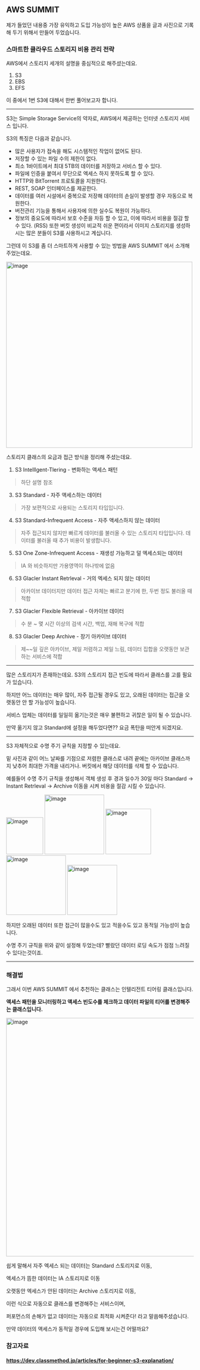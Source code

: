 ## AWS SUMMIT
제가 들었던 내용중 가장 유익하고 도입 가능성이 높은 AWS 상품을 글과 사진으로 기록해 두기 위해서 만들어 두었습니다.

### 스마트한 클라우드 스토리지 비용 관리 전략

AWS에서 스토리지 세개의 설명을 중심적으로 해주셨는데요.
1. S3
2. EBS
3. EFS

이 중에서 1번 S3에 대해서 한번 풀어보고자 합니다.

---
S3는 Simple Storage Service의 약자로, AWS에서 제공하는 인터넷 스토리지 서비스 입니다.

S3의 특징은 다음과 같습니다.
- 많은 사용자가 접속을 해도 시스템적인 작업이 없어도 된다.
- 저장할 수 있는 파일 수의 제한이 없다.
- 최소 1바이트에서 최대 5TB의 데이터를 저장하고 서비스 할 수 있다.
- 파일에 인증을 붙여서 무단으로 엑세스 하지 못하도록 할 수 있다.
- HTTP와 BitTorrent 프로토콜을 지원한다.
- REST, SOAP 인터페이스를 제공한다.
- 데이터를 여러 시설에서 중복으로 저장해 데이터의 손실이 발생할 경우 자동으로 복원한다.
- 버전관리 기능을 통해서 사용자에 의한 실수도 복원이 가능하다.
- 정보의 중요도에 따라서 보호 수준을 차등 할 수 있고, 이에 따라서 비용을 절감 할 수 있다. (RSS)
또한 버킷 생성이 비교적 쉬운 편이라서 이미지 스토리지를 생성하시는 많은 분들이 S3를 사용하시고 계십니다.

그런데 이 S3를 좀 더 스마트하게 사용할 수 있는 방법을 AWS SUMMIT 에서 소개해 주었는데요.

<img width="500" alt="image" src="https://github.com/wkdtpzld/AWS-SUMMIT-REVIEW/assets/87063105/1a17b4c1-2fa0-4bd0-811e-dbd054d62108">

스토리지 클래스의 요금과 접근 방식을 정리해 주셨는데요.

1. S3 Intelllgent-Tlering - 변화하는 액세스 패턴
> 하단 설명 참조
3. S3 Standard - 자주 액세스하는 데이터
> 가장 보편적으로 사용되는 스토리지 타입입니다. 
4. S3 Standard-Infrequent Access - 자주 액세스하지 않는 데이터
> 자주 접근되지 않지만 빠르게 데이터를 불러올 수 있는 스토리지 타입입니다. 데이터를 불러올 때 추가 비용이 발생합니다.
5. S3 One Zone-Infrequent Access - 재생성 가능하고 덜 엑세스되는 데이터
> IA 와 비슷하지만 가용영역이 하나밖에 없음
6. S3 Glacler Instant Retrleval - 거의 엑세스 되지 않는 데이터
> 아카이브 데이터지만 데이터 접근 자체는 빠르고 분기에 한, 두번 정도 불러올 때 적합
7. S3 Glacler Flexible Retrieval - 아카이브 데이터
> 수 분 ~ 몇 시간 이상의 검색 시간, 백업, 재해 복구에 적합
8. S3 Glacler Deep Archive - 장기 아카이브 데이터
> 제~~일 깊은 아카이브, 제일 저렴하고 제일 느림, 데이터 집합을 오랫동안 보관하는 서비스에 적합

---

많은 스토리지가 존재하는데요. S3의 스토리지 접근 빈도에 따라서 클래스를 고를 필요가 있습니다.

하지만 어느 데이터는 매우 많이, 자주 접근될 경우도 있고, 오래된 데이터는 접근을 오랫동안 안 할 가능성이 높습니다.

서비스 업체는 데이터를 일일히 옮기는것은 매우 불편하고 귀찮은 일이 될 수 있습니다.

만약 옮기지 않고 Standard에 설정을 해두었다면?? 요금 폭탄을 떠안게 되겠지요.

---

S3 자체적으로 수명 주기 규칙을 지정할 수 있는데요.

밑 사진과 같이 어느 날짜를 기점으로 저렴한 클래스로 내려 끝에는 아카이브 클래스까지 낮추어 최대한 가격을 내리거나. 버킷에서 해당 데이터를 삭제 할 수 있습니다.

예를들어 수명 주기 규칙을 생성해서 객체 생성 후 경과 일수가 30일 마다 Standard -> Instant Retrleval -> Archive 이동을 시켜 비용을 절감 시킬 수 있습니다.

<img width="99" alt="image" src="https://github.com/wkdtpzld/AWS-SUMMIT-REVIEW/assets/87063105/a3ae7292-6092-4d51-b374-95c5578ea7d0">
<img width="160" alt="image" src="https://github.com/wkdtpzld/AWS-SUMMIT-REVIEW/assets/87063105/0ea0d867-43ff-4f50-9879-d905f2129894">
<img width="122" alt="image" src="https://github.com/wkdtpzld/AWS-SUMMIT-REVIEW/assets/87063105/64f75297-248f-48ac-8a9c-0aa46c5cb043">
<img width="160" alt="image" src="https://github.com/wkdtpzld/AWS-SUMMIT-REVIEW/assets/87063105/0ea0d867-43ff-4f50-9879-d905f2129894">
<img width="134" alt="image" src="https://github.com/wkdtpzld/AWS-SUMMIT-REVIEW/assets/87063105/07d4e24b-5f92-47c8-9b72-2a19027acba6">

하지만 오래된 데이터 또한 접근이 많을수도 있고 적을수도 있고 동적일 가능성이 높습니다. 

수명 주기 규칙을 위와 같이 설정해 두었는데? 빨랐던 데이터 로딩 속도가 점점 느려질 수 있다는것이죠.

---
### 해결법

그래서 이번 AWS SUMMIT 에서 추천하는 클래스는 인텔리전트 티어링 클래스입니다.

**액세스 패턴을 모니터링하고 액세스 빈도수를 체크하고 데이터 파일의 티어를 변경해주는 클래스입니다.**

<img width="641" alt="image" src="https://github.com/wkdtpzld/AWS-SUMMIT-REVIEW/assets/87063105/04e3932f-aa3d-4c1e-b03d-2471ee0975dc">

쉽게 말해서 자주 엑세스 되는 데이터는 Standard 스토리지로 이동,

엑세스가 뜸한 데이터는 IA 스토리지로 이동

오랫동안 엑세스가 안된 데이터는 Archive 스토리지로 이동, 

 

이런 식으로 자동으로 클래스를 변경해주는 서비스이며,

퍼포먼스의 손해가 없고 데이터는 자동으로 최적화 시켜준다! 라고 말씀해주셨습니다.

 

만약 데이터의 액세스가 동적일 경우에 도입해 보시는건 어떨까요?




### 참고자료
#### https://dev.classmethod.jp/articles/for-beginner-s3-explanation/
